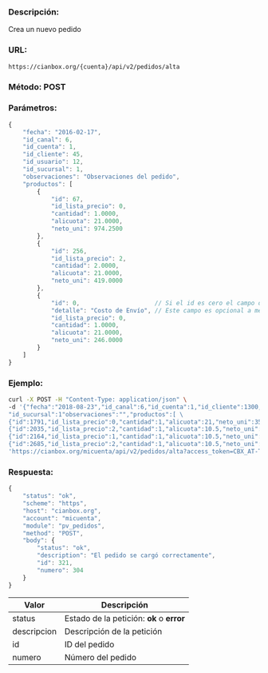 ### Descripción:

Crea un nuevo pedido

### URL:

`https://cianbox.org/{cuenta}/api/v2/pedidos/alta`

### Método: POST

### Parámetros:
```js
{
    "fecha": "2016-02-17",
    "id_canal": 6,
    "id_cuenta": 1,
    "id_cliente": 45,
    "id_usuario": 12,
    "id_sucursal": 1,
    "observaciones": "Observaciones del pedido",
    "productos": [
        {
            "id": 67,
            "id_lista_precio": 0,
            "cantidad": 1.0000,
            "alicuota": 21.0000,
            "neto_uni": 974.2500
        },
        {
            "id": 256,
            "id_lista_precio": 2,
            "cantidad": 2.0000,
            "alicuota": 21.0000,
            "neto_uni": 419.0000
        },
        {
            "id": 0,                     // Si el id es cero el campo detalle es obligatorio
            "detalle": "Costo de Envío", // Este campo es opcional a menos que id sea igual a cero
            "id_lista_precio": 0,
            "cantidad": 1.0000,
            "alicuota": 21.0000,
            "neto_uni": 246.0000
        }
    ]
}
```

### Ejemplo:
```bash
curl -X POST -H "Content-Type: application/json" \
-d '{"fecha":"2018-08-23","id_canal":6,"id_cuenta":1,"id_cliente":1300,"id_usuario":41, \
"id_sucursal":1"observaciones":"","productos":[ \
{"id":1791,"id_lista_precio":0,"cantidad":1,"alicuota":21,"neto_uni":350}, \
{"id":2035,"id_lista_precio":2,"cantidad":1,"alicuota":10.5,"neto_uni":284.3116}, \
{"id":2164,"id_lista_precio":1,"cantidad":1,"alicuota":10.5,"neto_uni":1550.5638}, \
{"id":2685,"id_lista_precio":2,"cantidad":1,"alicuota":10.5,"neto_uni":1803.2}]}' \
'https://cianbox.org/micuenta/api/v2/pedidos/alta?access_token=CBX_AT-TcIHdWOvdpIMNsXG...'
```
### Respuesta:
```js
{
    "status": "ok",
    "scheme": "https",
    "host": "cianbox.org",
    "account": "micuenta",
    "module": "pv_pedidos",
    "method": "POST",
    "body": {
        "status": "ok",
        "description": "El pedido se cargó correctamente",
        "id": 321,
        "numero": 304
    }
}
```
|Valor         |Descripción |
|--------------|------------|
|status        |Estado de la petición: **ok** o **error**|
|descripcion   |Descripción de la petición|
|id            |ID del pedido|
|numero        |Número del pedido|